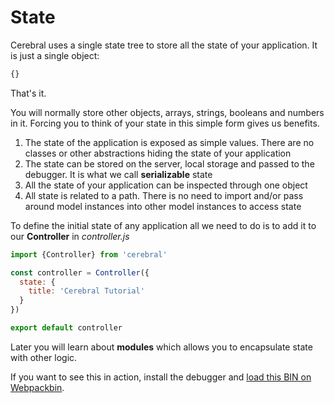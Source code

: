 # State

Cerebral uses a single state tree to store all the state of your application. It is just a single object:

```js
{}
```

That's it.

You will normally store other objects, arrays, strings, booleans and numbers in it. Forcing you to think of your state in this simple form gives us benefits.

1. The state of the application is exposed as simple values. There are no classes or other abstractions hiding the state of your application
2. The state can be stored on the server, local storage and passed to the debugger. It is what we call **serializable** state
3. All the state of your application can be inspected through one object
4. All state is related to a path. There is no need to import and/or pass around model instances into other model instances to access state

To define the initial state of any application all we need to do is to add it to our **Controller** in *controller.js*


```js
import {Controller} from 'cerebral'

const controller = Controller({
  state: {
    title: 'Cerebral Tutorial'
  }
})

export default controller
```

Later you will learn about **modules** which allows you to encapsulate state with other logic.

If you want to see this in action, install the debugger and [load this BIN on Webpackbin](https://www.webpackbin.com/bins/-KpZ7xmFJK6WD44uAoUx).
